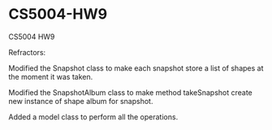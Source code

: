 # CS5004-HW9
CS5004 HW9

Refractors:

Modified the Snapshot class to make each snapshot store a list of shapes at the moment it was taken.

Modified the SnapshotAlbum class to make method takeSnapshot create new instance of shape album for snapshot.

Added a model class to perform all the operations.